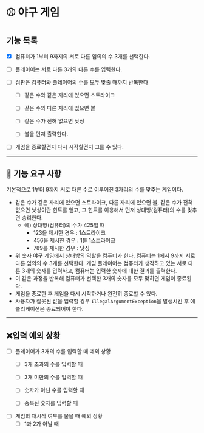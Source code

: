 # ⚾ 야구 게임

## 기능 목록

- [x] 컴퓨터가 1부터 9까지의 서로 다른 임의의 수 3개를 선택한다.


- [ ] 플레이어는 서로 다른 3개의 다른 수를 입력한다.


- [ ] 심판은 컴퓨터와 플레이어의 수를 모두 맞출 때까지 반복한다
    - [ ] 같은 수와 같은 자리에 있으면 스트라이크
    - [ ] 같은 수와 다른 자리에 있으면 볼
    - [ ] 같은 수가 전혀 없으면 낫싱
    - [ ] 볼을 먼저 출력한다.


- [ ] 게임을 종료할건지 다시 시작할건지 고를 수 있다.

---

## 🚀 기능 요구 사항

기본적으로 1부터 9까지 서로 다른 수로 이루어진 3자리의 수를 맞추는 게임이다.

- 같은 수가 같은 자리에 있으면 스트라이크, 다른 자리에 있으면 볼, 같은 수가 전혀 없으면 낫싱이란 힌트를 얻고, 그 힌트를 이용해서 먼저 상대방(컴퓨터)의 수를 맞추면
  승리한다.
    - 예) 상대방(컴퓨터)의 수가 425일 때
        - 123을 제시한 경우 : 1스트라이크
        - 456을 제시한 경우 : 1볼 1스트라이크
        - 789를 제시한 경우 : 낫싱
- 위 숫자 야구 게임에서 상대방의 역할을 컴퓨터가 한다. 컴퓨터는 1에서 9까지 서로 다른 임의의 수 3개를 선택한다. 게임 플레이어는 컴퓨터가 생각하고 있는 서로 다른 3개의
  숫자를 입력하고, 컴퓨터는 입력한 숫자에 대한
  결과를 출력한다.
- 이 같은 과정을 반복해 컴퓨터가 선택한 3개의 숫자를 모두 맞히면 게임이 종료된다.
- 게임을 종료한 후 게임을 다시 시작하거나 완전히 종료할 수 있다.
- 사용자가 잘못된 값을 입력할 경우 `IllegalArgumentException`을 발생시킨 후 애플리케이션은 종료되어야 한다.

---

## ❌입력 예외 상황

- [ ] 플레이어가 3개의 수를 입력할 때 예외 상황
    - [ ] 3개 초과의 수를 입력할 때
    - [ ] 3개 미만의 수를 입력할 때
    - [ ] 숫자가 아닌 수를 입력할 때
    - [ ] 중복된 숫자를 입력할 때


-[ ] 게임의 재시작 여부를 물을 때 예외 상황
    - [ ] 1과 2가 아닐 때 